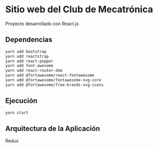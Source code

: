 # Sitio web del Club de Mecatrónica 

Proyecto desarrollado con React.js

## Dependencias

~~~~ bash
yarn add bootstrap
yarn add reactstrap
yarn add react-popper
yarn add font-awesome
yarn add react-router-dom
yarn add @fortawesome/react-fontawesome
yarn add @fortawesome/fontawesome-svg-core
yarn add @fortawesome/free-brands-svg-icons
~~~~

## Ejecución

~~~~ bash
yarn start
~~~~


## Arquitectura de la Aplicación

Redux

